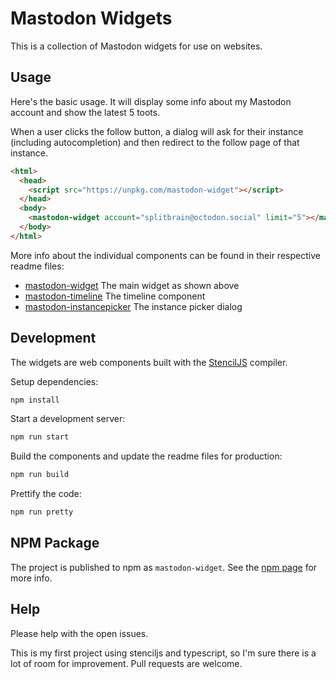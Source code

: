 # Mastodon Widgets

This is a collection of Mastodon widgets for use on websites.

## Usage

Here's the basic usage. It will display some info about my Mastodon account and show the latest 5 toots.

When a user clicks the follow button, a dialog will ask for their instance (including autocompletion) and then redirect to the follow page of that instance.

```html
<html>
  <head>
    <script src="https://unpkg.com/mastodon-widget"></script>
  </head>
  <body>
    <mastodon-widget account="splitbrain@octodon.social" limit="5"></mastodon-widget>
  </body>
</html>
```

More info about the individual components can be found in their respective readme files:

- [mastodon-widget](src/components/mastodon-widget/readme.md) The main widget as shown above
- [mastodon-timeline](src/components/mastodon-timeline/readme.md) The timeline component
- [mastodon-instancepicker](src/components/mastodon-instancepicker/readme.md) The instance picker dialog

## Development

The widgets are web components built with the [StencilJS](https://stenciljs.com/) compiler.

Setup dependencies:

```bash
npm install
```

Start a development server:

```bash
npm run start
```

Build the components and update the readme files for production:

```bash
npm run build
```

Prettify the code:

```bash
npm run pretty
```

## NPM Package

The project is published to npm as `mastodon-widget`. See the [npm page](https://www.npmjs.com/package/mastodon-widget) for more info.

## Help

Please help with the open issues.

This is my first project using stenciljs and typescript, so I'm sure there is a lot of room for improvement. Pull requests are welcome.
